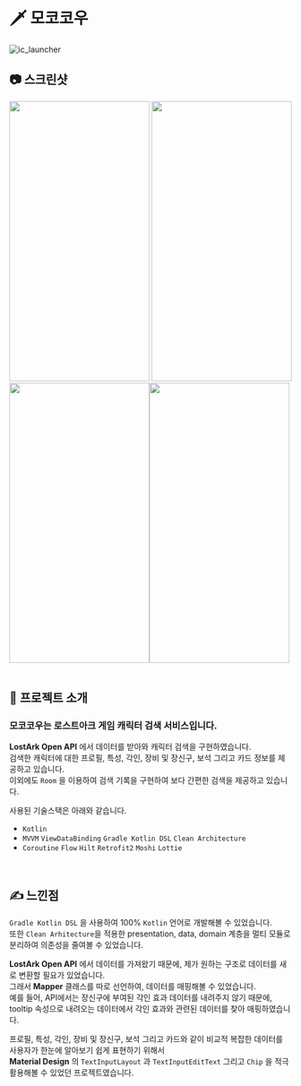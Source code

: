 # 🗡 모코코우
![ic_launcher](https://user-images.githubusercontent.com/79048895/232505420-9c47bcc8-398c-4615-bdbd-5892552ae1c7.png)
<br>

## 📷 스크린샷
<img src="https://user-images.githubusercontent.com/79048895/232504519-fc00382e-830e-462a-be0d-d2d652311e10.png" width="250" height="500" /> <img src="https://user-images.githubusercontent.com/79048895/232504536-d52b1d24-e55a-4ee2-b39c-874c0148857d.png" width="250" height="500" /><img src="https://user-images.githubusercontent.com/79048895/232504553-1ad1d99d-5cf9-49be-a103-b62738c188a9.png" width="250" height="500" /><img src="https://user-images.githubusercontent.com/79048895/232504570-a3420ea2-4119-4ac7-b8a1-8995cd114fc1.png" width="250" height="500" />
<br>
<br>

## 📝 프로젝트 소개
### 모코코우는 로스트아크 게임 캐릭터 검색 서비스입니다.

**LostArk Open API** 에서 데이터를 받아와 캐릭터 검색을 구현하였습니다.  
검색한 캐릭터에 대한 프로필, 특성, 각인, 장비 및 장신구, 보석 그리고 카드 정보를 제공하고 있습니다.   
이외에도 `Room` 을 이용하여 검색 기록을 구현하여 보다 간편한 검색을 제공하고 있습니다.

사용된 기술스택은 아래와 같습니다.
- `Kotlin`
- `MVVM` `ViewDataBinding` `Gradle Kotlin DSL` `Clean Architecture`
- `Coroutine` `Flow`  `Hilt` `Retrofit2` `Moshi` `Lottie`
<br>

## ✍ 느낀점
`Gradle Kotlin DSL` 을 사용하여 100% `Kotlin` 언어로 개발해볼 수 있었습니다.  
또한 `Clean Arhitecture`을 적용한 presentation, data, domain 계층을 멀티 모듈로 분리하여 의존성을 줄여볼 수 있었습니다.  

**LostArk Open API** 에서 데이터를 가져왔기 때문에, 제가 원하는 구조로 데이터를 새로 변환할 필요가 있었습니다.  
그래서 **Mapper** 클래스를 따로 선언하여, 데이터를 매핑해볼 수 있었습니다.  
예를 들어, API에서는 장신구에 부여된 각인 효과 데이터를 내려주지 않기 때문에,  
tooltip 속성으로 내려오는 데이터에서 각인 효과와 관련된 데이터를 찾아 매핑하였습니다.  

프로필, 특성, 각인, 장비 및 장신구, 보석 그리고 카드와 같이 비교적 복잡한 데이터를 사용자가 한눈에 알아보기 쉽게 표현하기 위해서  
**Material Design** 의 `TextInputLayout` 과 `TextInputEditText` 그리고 `Chip` 을 적극 활용해볼 수 있었던 프로젝트였습니다.
